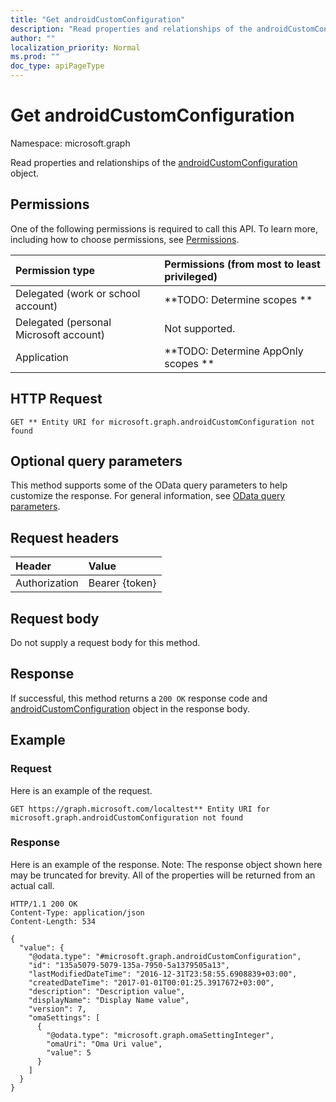 ```yaml
---
title: "Get androidCustomConfiguration"
description: "Read properties and relationships of the androidCustomConfiguration object."
author: ""
localization_priority: Normal
ms.prod: ""
doc_type: apiPageType
---
```


# Get androidCustomConfiguration

Namespace: microsoft.graph

Read properties and relationships of the [androidCustomConfiguration](../resources/androidcustomconfiguration.md) object.

## Permissions
One of the following permissions is required to call this API. To learn more, including how to choose permissions, see [Permissions](/concepts/permissions-reference.md).

|Permission type|Permissions (from most to least privileged)|
|:---|:---|
|Delegated (work or school account)|**TODO: Determine scopes **|
|Delegated (personal Microsoft account)|Not supported.|
|Application|**TODO: Determine AppOnly scopes **|

## HTTP Request
<!-- {
  "blockType": "ignored"
}
-->
``` http
GET ** Entity URI for microsoft.graph.androidCustomConfiguration not found
```

## Optional query parameters
This method supports some of the OData query parameters to help customize the response. For general information, see [OData query parameters](/graph/query-parameters).

## Request headers
|Header|Value|
|:---|:---|
|Authorization|Bearer {token}|

## Request body
Do not supply a request body for this method.

## Response
If successful, this method returns a `200 OK` response code and [androidCustomConfiguration](../resources/androidcustomconfiguration.md) object in the response body.

## Example

### Request
Here is an example of the request.
<!-- {
  "blockType": "request",
  "name": "get_androidcustomconfiguration"
}
-->
``` http
GET https://graph.microsoft.com/localtest** Entity URI for microsoft.graph.androidCustomConfiguration not found
```

### Response
Here is an example of the response. Note: The response object shown here may be truncated for brevity. All of the properties will be returned from an actual call.
<!-- {
  "blockType": "response",
  "truncated": true,
  "@odata.type": "microsoft.graph.androidCustomConfiguration"
}
-->
``` http
HTTP/1.1 200 OK
Content-Type: application/json
Content-Length: 534

{
  "value": {
    "@odata.type": "#microsoft.graph.androidCustomConfiguration",
    "id": "135a5079-5079-135a-7950-5a1379505a13",
    "lastModifiedDateTime": "2016-12-31T23:58:55.6908839+03:00",
    "createdDateTime": "2017-01-01T00:01:25.3917672+03:00",
    "description": "Description value",
    "displayName": "Display Name value",
    "version": 7,
    "omaSettings": [
      {
        "@odata.type": "microsoft.graph.omaSettingInteger",
        "omaUri": "Oma Uri value",
        "value": 5
      }
    ]
  }
}
```

